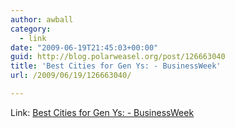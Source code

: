 ```yaml
---
author: awball
category:
  - link
date: "2009-06-19T21:45:03+00:00"
guid: http://blog.polarweasel.org/post/126663040
title: 'Best Cities for Gen Ys: - BusinessWeek'
url: /2009/06/19/126663040/

---
```

Link: [Best Cities for Gen Ys: - BusinessWeek](http://images.businessweek.com/ss/09/06/0609_top_gen_y_cities/index.htm)
